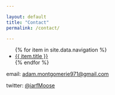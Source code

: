 ```yaml
---

layout: default
title: "Contact"
permalink: /contact/

---
```


<ul>
   {% for item in site.data.navigation %}
      <li><a href="{{ item.url }}">{{ item.title }}</a></li>
   {% endfor %}
</ul>

email: adam.montgomerie971@gmail.com

twitter: [@iarfMoose](https://twitter.com/iarfmoose)
